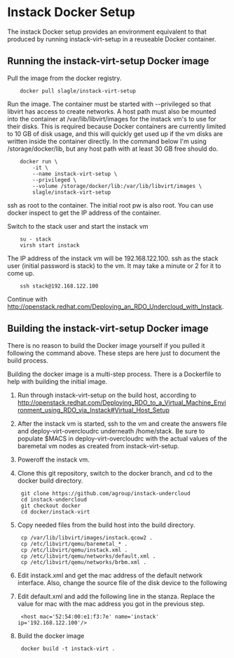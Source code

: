 Instack Docker Setup
====================

The instack Docker setup provides an environment equivalent to that produced by
running instack-virt-setup in a reuseable Docker container.


Running the instack-virt-setup Docker image
-------------------------------------------

Pull the image from the docker registry.

        docker pull slagle/instack-virt-setup

Run the image. The container must be started with --privileged so that libvirt
has access to create networks. A host path must also be mounted into the
container at /var/lib/libvirt/images for the instack vm's to use for their
disks. This is required because Docker containers are currently limited to 10
GB of disk usage, and this will quickly get used up if the vm disks are written
inside the container directly. In the command below I'm using
/storage/docker/lib, but any host path with at least 30 GB free should do.

        docker run \
            -it \
            --name instack-virt-setup \
            --privileged \
            --volume /storage/docker/lib:/var/lib/libvirt/images \
            slagle/instack-virt-setup
        

ssh as root to the container. The initial root pw is also root. You can use
docker inspect to get the IP address of the container.

Switch to the stack user and start the instack vm

        su - stack
        virsh start instack

The IP address of the instack vm will be 192.168.122.100.  ssh as the stack
user (initial password is stack) to the vm. It may take a minute or 2 for it to
come up.

        ssh stack@192.168.122.100

Continue with
http://openstack.redhat.com/Deploying_an_RDO_Undercloud_with_Instack.


Building the instack-virt-setup Docker image
--------------------------------------------
There is no reason to build the Docker image yourself if you pulled it
following the command above. These steps are here just to document the build
process.

Building the docker image is a multi-step process. There is a Dockerfile to
help with building the initial image. 

1. Run through instack-virt-setup on the build host, according to http://openstack.redhat.com/Deploying_RDO_to_a_Virtual_Machine_Environment_using_RDO_via_Instack#Virtual_Host_Setup

1. After the instack vm is started, ssh to the vm and create the answers file
   and deploy-virt-overcloudrc underneath /home/stack. Be sure to populate
   $MACS in deploy-virt-overcloudrc with the actual values of the baremetal vm
   nodes as created from instack-virt-setup.

1. Poweroff the instack vm.

1. Clone this git repository, switch to the docker branch, and cd to the docker
   build directory.

        git clone https://github.com/agroup/instack-undercloud
        cd instack-undercloud
        git checkout docker
        cd docker/instack-virt

1. Copy needed files from the build host into the build directory.

        cp /var/lib/libvirt/images/instack.qcow2 .
        cp /etc/libvirt/qemu/baremetal_* .
        cp /etc/libvirt/qemu/instack.xml .
        cp /etc/libvirt/qemu/networks/default.xml .
        cp /etc/libvirt/qemu/networks/brbm.xml .
        
1. Edit instack.xml and get the mac address of the default network interface.
   Also, change the source file of the disk device to the following

      <source file='/var/lib/libvirt/base-images/instack.qcow2'/>
        

1. Edit default.xml and add the following line in the <dhcp> stanza. Replace
   the value for mac with the mac address you got in the previous step.

        <host mac='52:54:00:e1:f3:7e' name='instack' ip='192.168.122.100'/>

1. Build the docker image

        docker build -t instack-virt .
